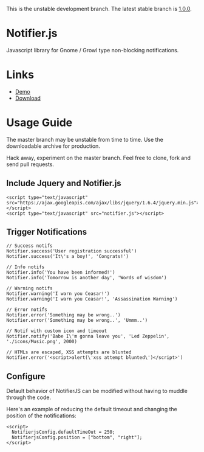 This is the unstable development branch. The latest stable branch is [1.0.0](https://github.com/Srirangan/notifer.js/tree/1.0.0).

Notifier.js
=====
Javascript library for Gnome / Growl type non-blocking notifications.

Links
=====
* [Demo](http://opensource.srirangan.net/notifier.js/)
* [Download](https://github.com/downloads/Srirangan/notifer.js/notifier.js.zip)

Usage Guide
=====

The master branch may be unstable from time to time. Use the downloadable archive for production.

Hack away, experiment on the master branch. Feel free to clone, fork and send pull requests.

Include Jquery and Notifier.js
-----

    <script type="text/javascript" src="https://ajax.googleapis.com/ajax/libs/jquery/1.6.4/jquery.min.js"></script>
    <script type="text/javascript" src="notifier.js"></script>

Trigger Notifications
-----

    // Success notifs
    Notifier.success('User registration successful')
    Notifier.success('It\'s a boy!', 'Congrats!')

    // Info notifs
    Notifier.info('You have been informed!')
    Notifier.info('Tomorrow is another day', 'Words of wisdom')

    // Warning notifs
    Notifier.warning('I warn you Ceasar!')
    Notifier.warning('I warn you Ceasar!', 'Assassination Warning')

    // Error notifs
    Notifier.error('Something may be wrong..')
    Notifier.error('Something may be wrong..', 'Ummm..')

    // Notif with custom icon and timeout
    Notifier.notify('Babe I\'m gonna leave you', 'Led Zeppelin', './icons/Music.png', 2000)

    // HTMLs are escaped, XSS attempts are blunted
    Notifier.error('<script>alert(\'xss attempt blunted\')</script>')

Configure
-----

  Default behavior of NotifierJS can be modified without having to muddle through the code.

  Here's an example of reducing the default timeout and changing the position of the notifications:

    <script>
      NotifierjsConfig.defaultTimeOut = 250;
      NotifierjsConfig.position = ["bottom", "right"];
    </script>